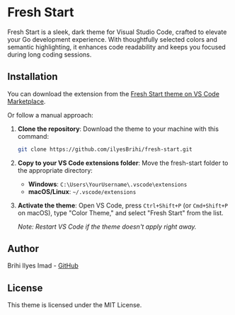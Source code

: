 # Fresh Start

Fresh Start is a sleek, dark theme for Visual Studio Code, crafted to elevate your Go development experience. With thoughtfully selected colors and semantic highlighting, it enhances code readability and keeps you focused during long coding sessions.

## Installation

You can download the extension from the [Fresh Start theme on VS Code Marketplace](https://marketplace.visualstudio.com/items?itemName=BrihiIlyesImad.fresh-start&ssr=false#review-details).

Or follow a manual approach:

1. **Clone the repository**: Download the theme to your machine with this command:

   ```bash
   git clone https://github.com/ilyesBrihi/fresh-start.git
   ```

2. **Copy to your VS Code extensions folder**: Move the fresh-start folder to the appropriate directory:
   * **Windows**: `C:\Users\YourUsername\.vscode\extensions`
   * **macOS/Linux**: `~/.vscode/extensions`

3. **Activate the theme**: Open VS Code, press `Ctrl+Shift+P` (or `Cmd+Shift+P` on macOS), type "Color Theme," and select "Fresh Start" from the list.

   *Note: Restart VS Code if the theme doesn't apply right away.*

## Author

Brihi Ilyes Imad - [GitHub](https://github.com/ilyesBrihi)

## License

This theme is licensed under the MIT License.
